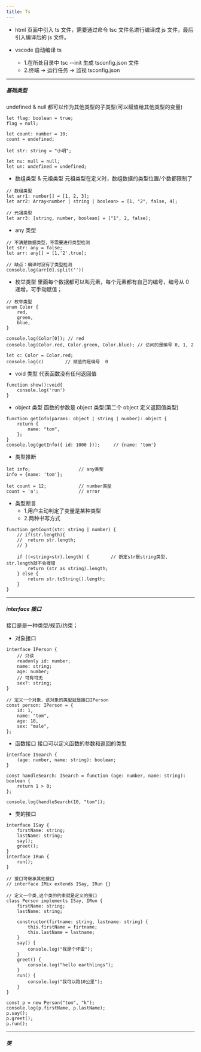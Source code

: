 ```yaml
---
title: Ts
---
```


-   html 页面中引入 ts 文件，需要通过命令 tsc 文件名进行编译成 js 文件，最后引入编译后的 js 文件。

-   vscode 自动编译 ts
    -   1.在所处目录中 tsc --init 生成 tsconfig.json 文件
    -   2.终端 -> 运行任务 -> 监视 tsconfig.json

---

##### 基础类型

undefined & null 都可以作为其他类型的子类型(可以赋值给其他类型的变量)

```
let flag: boolean = true;
flag = null;

let count: number = 10;
count = undefined;

let str: string = "小明";

let nu: null = null;
let un: undefined = undefined;
```

-   数组类型 & 元祖类型
    元祖类型在定义时，数组数据的类型位置/个数都限制了

```
// 数组类型
let arr1: number[] = [1, 2, 3];
let arr2: Array<number | string | boolean> = [1, "2", false, 4];

// 元祖类型
let arr3: [string, number, boolean] = ["1", 2, false];
```

-   any 类型

```
// 不清楚数据类型，不需要进行类型检测
let str: any = false;
let arr: any[] = [1,'2',true];

// 缺点：编译时没有了类型检测
console.log(arr[0].split(''))
```

-   枚举类型
    里面每个数据都可以叫元素，每个元素都有自己的编号，编号从 0 递增，可手动赋值；

```
// 枚举类型
enum Color {
	red,
	green,
	blue,
}

console.log(Color[0]); // red
console.log(Color.red, Color.green, Color.blue); // 访问的是编号 0, 1, 2

let c: Color = Color.red;
console.log(c)        // 赋值的是编号  0
```

-   void 类型
    代表函数没有任何返回值

```
function show():void{
	console.log('run')
}
```

-   object 类型
    函数的参数是 object 类型(第二个 object 定义返回值类型)

```
function getInfo(params: object | string | number): object {
	return {
		name: "tom",
	};
}
console.log(getInfo({ id: 1000 }));     // {name: 'tom'}
```

-   类型推断

```
let info;                  // any类型
info = {name: 'tom'};

let count = 12;            // number类型
count = 'a';		       // error
```

-   类型断言
    -   1.用户主动判定了变量是某种类型
    -   2.两种书写方式

```
function getCount(str: string | number) {
	// if(str.length){
	// 	return str.length;
	// }

	if ((<string>str).length) {        // 断定str是string类型, str.length就不会报错
		return (str as string).length;
	} else {
		return str.toString().length;
	}
}

```

---

##### interface 接口

接口是是一种类型/规范/约束；

-   对象接口

```
interface IPerson {
	// 只读
	readonly id: number;
	name: string;
	age: number;
	// 可有可无
	sex?: string;
}

// 定义一个对象，该对象的类型就是接口IPerson
const person: IPerson = {
	id: 1,
	name: "tom",
	age: 18,
	sex: "male",
};
```

-   函数接口
    接口可以定义函数的参数和返回的类型

```
interface ISearch {
	(age: number, name: string): boolean;
}

const handleSearch: ISearch = function (age: number, name: string): boolean {
	return 1 > 0;
};

console.log(handleSearch(10, "tom"));
```

-   类的接口

```
interface ISay {
	firstName: string;
	lastName: string;
	say();
	greet();
}
interface IRun {
	run();
}

// 接口可继承其他接口
// interface IMix extends ISay, IRun {}

// 定义一个类,这个类的约束就是定义的接口
class Person implements ISay, IRun {
	firstName: string;
	lastName: string;

	constructor(firtname: string, lastname: string) {
		this.firstName = firtname;
		this.lastName = lastname;
	}
	say() {
		console.log("我是个坏蛋");
	}
	greet() {
		console.log("hello earthlings");
	}
	run() {
		console.log("我可以跑10公里");
	}
}

const p = new Person("tom", "k");
console.log(p.firstName, p.lastName);
p.say();
p.greet();
p.run();
```

---

##### 类
